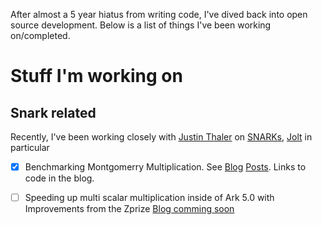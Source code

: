 After almost a 5 year hiatus from writing code, I've dived back into open source development.
Below is a list of things I've been working on/completed.

# Stuff I'm working on

## Snark related

Recently, I've been working closely with [Justin Thaler](https://people.cs.georgetown.edu/jthaler/) 
on [SNARKs](https://www.youtube.com/watch?v=tg6lKPdR_e4), [Jolt](https://github.com/a16z/jolt) in particular

+ [x] Benchmarking Montgomerry Multiplication. See [Blog](https://randomwalks.xyz/posts/mont_mult/) [Posts](https://randomwalks.xyz/publish/why-jolt-breaks.html). Links to code in the blog.
+ [ ] Speeding up multi scalar multiplication inside of Ark 5.0 with Improvements from the Zprize [Blog comming soon]()


